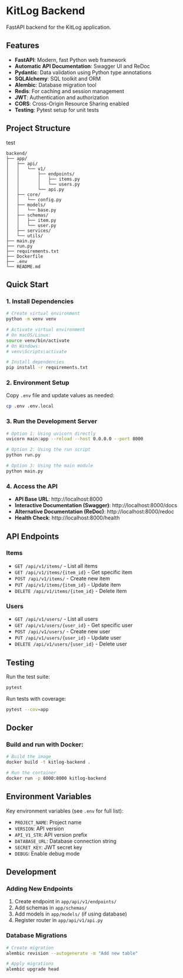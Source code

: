 # KitLog Backend

FastAPI backend for the KitLog application.

## Features

- **FastAPI**: Modern, fast Python web framework
- **Automatic API Documentation**: Swagger UI and ReDoc
- **Pydantic**: Data validation using Python type annotations
- **SQLAlchemy**: SQL toolkit and ORM
- **Alembic**: Database migration tool
- **Redis**: For caching and session management
- **JWT**: Authentication and authorization
- **CORS**: Cross-Origin Resource Sharing enabled
- **Testing**: Pytest setup for unit tests

## Project Structure
test
```
backend/
├── app/
│   ├── api/
│   │   └── v1/
│   │       ├── endpoints/
│   │       │   ├── items.py
│   │       │   └── users.py
│   │       └── api.py
│   ├── core/
│   │   └── config.py
│   ├── models/
│   │   └── base.py
│   ├── schemas/
│   │   ├── item.py
│   │   └── user.py
│   ├── services/
│   └── utils/
├── main.py
├── run.py
├── requirements.txt
├── Dockerfile
├── .env
└── README.md
```

## Quick Start

### 1. Install Dependencies

```bash
# Create virtual environment
python -m venv venv

# Activate virtual environment
# On macOS/Linux:
source venv/bin/activate
# On Windows:
# venv\Scripts\activate

# Install dependencies
pip install -r requirements.txt
```

### 2. Environment Setup

Copy `.env` file and update values as needed:

```bash
cp .env .env.local
```

### 3. Run the Development Server

```bash
# Option 1: Using uvicorn directly
uvicorn main:app --reload --host 0.0.0.0 --port 8000

# Option 2: Using the run script
python run.py

# Option 3: Using the main module
python main.py
```

### 4. Access the API

- **API Base URL**: http://localhost:8000
- **Interactive Documentation (Swagger)**: http://localhost:8000/docs
- **Alternative Documentation (ReDoc)**: http://localhost:8000/redoc
- **Health Check**: http://localhost:8000/health

## API Endpoints

### Items
- `GET /api/v1/items/` - List all items
- `GET /api/v1/items/{item_id}` - Get specific item
- `POST /api/v1/items/` - Create new item
- `PUT /api/v1/items/{item_id}` - Update item
- `DELETE /api/v1/items/{item_id}` - Delete item

### Users
- `GET /api/v1/users/` - List all users
- `GET /api/v1/users/{user_id}` - Get specific user
- `POST /api/v1/users/` - Create new user
- `PUT /api/v1/users/{user_id}` - Update user
- `DELETE /api/v1/users/{user_id}` - Delete user

## Testing

Run the test suite:

```bash
pytest
```

Run tests with coverage:

```bash
pytest --cov=app
```

## Docker

### Build and run with Docker:

```bash
# Build the image
docker build -t kitlog-backend .

# Run the container
docker run -p 8000:8000 kitlog-backend
```

## Environment Variables

Key environment variables (see `.env` for full list):

- `PROJECT_NAME`: Project name
- `VERSION`: API version
- `API_V1_STR`: API version prefix
- `DATABASE_URL`: Database connection string
- `SECRET_KEY`: JWT secret key
- `DEBUG`: Enable debug mode

## Development

### Adding New Endpoints

1. Create endpoint in `app/api/v1/endpoints/`
2. Add schemas in `app/schemas/`
3. Add models in `app/models/` (if using database)
4. Register router in `app/api/v1/api.py`

### Database Migrations

```bash
# Create migration
alembic revision --autogenerate -m "Add new table"

# Apply migrations
alembic upgrade head
```
